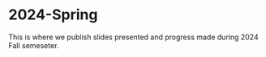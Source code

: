 # 2024-Spring

This is where we publish slides presented and progress made during 2024 Fall semeseter. 
